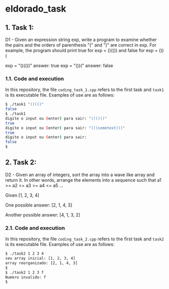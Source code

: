 # eldorado_task


## 1. Task 1:
D1 - Given an expression string exp, write a program to examine whether the pairs and the orders of parenthesis "(" and ")" are correct in exp.
For example, the program should print true for exp = ()(()) and false for exp = ())(

exp = "()(())"  answer: true
exp = "())("    answer: false

### 1.1. Code and execution
In this repository, the file `coding_task_1.cpp` refers to the first task and `task1` is its executable file. Examples of use are as follows:

```sh
$ ./task1 "()(()"
false
$ ./task1
digite o input ou (enter) para sair: "()()()"
true
digite o input ou (enter) para sair: "()(sometext)()"
true
digite o input ou (enter) para sair: 
false
$
```

## 2. Task 2: 
D2 - Given an array of integers, sort the array into a wave like array and return it.  In other words, arrange the elements into a sequence such that a1 >= a2 <= a3 >= a4 <= a5 ...

Given [1, 2, 3, 4]

One possible answer: [2, 1, 4, 3]

Another possible answer: [4, 1, 3, 2]

### 2.1. Code and execution
In this repository, the file `coding_task_2.cpp` refers to the first task and `task2` is its executable file. Examples of use are as follows:

```sh
$ ./task2 1 2 3 4 
seu array inicial: [1, 2, 3, 4]
array reorganizado: [2, 1, 4, 3]
$
$ ./task2 1 2 3 f
Numero invalido: f
$ 
```

